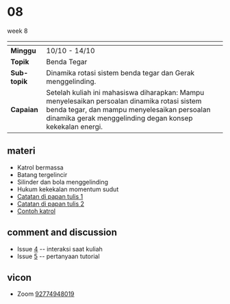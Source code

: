 # 08
week 8

<span> | <span>
:- | :-
**Minggu** | 10/10 - 14/10
**Topik** | Benda Tegar
**Sub-topik** | Dinamika rotasi sistem benda tegar dan Gerak menggelinding.
**Capaian** | Setelah kuliah ini mahasiswa diharapkan: Mampu menyelesaikan persoalan dinamika rotasi sistem benda tegar, dan mampu menyelesaikan persoalan dinamika gerak menggelinding degan konsep kekekalan energi.


## materi
+ Katrol bermassa
+ Batang tergelincir
+ Silinder dan bola menggelinding
+ Hukum kekekalan momentum sudut
+ [Catatan di papan tulis 1](text/blackbloard-note.md)
+ [Catatan di papan tulis 2](text/blackbloard-note-2.md)
+ [Contoh katrol](text/pulley-labtek-x.md)


## comment and discussion
+ Issue [4](https://github.com/dudung/fi1101-04-2022-1/issues/4) -- interaksi saat kuliah
+ Issue [5](https://github.com/dudung/fi1101-04-2022-1/issues/5) -- pertanyaan tutorial

## vicon
+ Zoom [92774948019](https://itb-ac-id.zoom.us/j/92774948019?pwd=WVVBRllUQlpabkVmdXJ3d1hvNmtBUT09)
